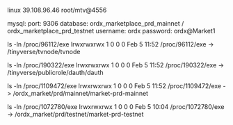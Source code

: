 linux 39.108.96.46 root/mtv@4556

mysql: 
  port: 9306
  database: ordx_marketplace_prd_mainnet / ordx_marketplace_prd_testnet
  username: ordx
  password: ordx@Market1

ls -ln /proc/96112/exe
lrwxrwxrwx 1 0 0 0 Feb  5 11:52 /proc/96112/exe -> /tinyverse/tvnode/tvnode

ls -ln /proc/190322/exe
lrwxrwxrwx 1 0 0 0 Feb  5 11:52 /proc/190322/exe -> /tinyverse/publicrole/dauth/dauth

ls -ln /proc/1109472/exe
lrwxrwxrwx 1 0 0 0 Feb  5 11:52 /proc/1109472/exe -> /ordx_market/prd/mainnet/market-prd-mainnet

ls -ln /proc/1072780/exe
lrwxrwxrwx 1 0 0 0 Feb  5 10:04 /proc/1072780/exe -> /ordx_market/prd/testnet/market-prd-testnet